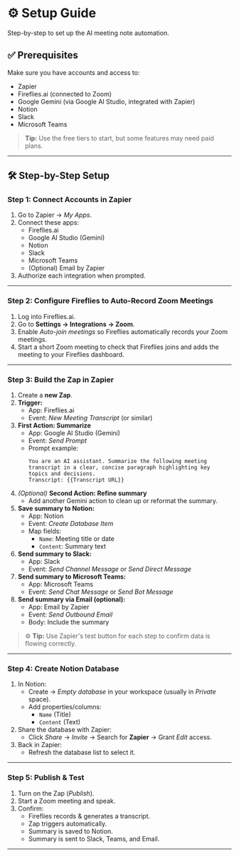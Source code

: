 # ⚙️ Setup Guide

Step-by-step to set up the AI meeting note automation.


## ✅ Prerequisites

Make sure you have accounts and access to:
- Zapier
- Fireflies.ai (connected to Zoom)
- Google Gemini (via Google AI Studio, integrated with Zapier)
- Notion
- Slack
- Microsoft Teams

> **Tip:** Use the free tiers to start, but some features may need paid plans.


---

## 🛠️ Step-by-Step Setup

### Step 1: Connect Accounts in Zapier

1. Go to Zapier → *My Apps*.
2. Connect these apps:
   - Fireflies.ai
   - Google AI Studio (Gemini)
   - Notion
   - Slack
   - Microsoft Teams
   - (Optional) Email by Zapier
3. Authorize each integration when prompted.


---

### Step 2: Configure Fireflies to Auto-Record Zoom Meetings

1. Log into Fireflies.ai.
2. Go to **Settings → Integrations → Zoom**.
3. Enable *Auto-join meetings* so Fireflies automatically records your Zoom meetings.
4. Start a short Zoom meeting to check that Fireflies joins and adds the meeting to your Fireflies dashboard.


---

### Step 3: Build the Zap in Zapier

1. Create a **new Zap**.
2. **Trigger:**
   - App: Fireflies.ai
   - Event: *New Meeting Transcript* (or similar)
3. **First Action: Summarize**
   - App: Google AI Studio (Gemini)
   - Event: *Send Prompt*
   - Prompt example:
     ```
     You are an AI assistant. Summarize the following meeting transcript in a clear, concise paragraph highlighting key topics and decisions.
     Transcript: {{Transcript URL}}
     ```
4. *(Optional)* **Second Action: Refine summary**
   - Add another Gemini action to clean up or reformat the summary.
5. **Save summary to Notion:**
   - App: Notion
   - Event: *Create Database Item*
   - Map fields:
     - `Name`: Meeting title or date
     - `Content`: Summary text
6. **Send summary to Slack:**
   - App: Slack
   - Event: *Send Channel Message* or *Send Direct Message*
7. **Send summary to Microsoft Teams:**
   - App: Microsoft Teams
   - Event: *Send Chat Message* or *Send Bot Message*
8. **Send summary via Email (optional):**
   - App: Email by Zapier
   - Event: *Send Outbound Email*
   - Body: Include the summary

> ⚙️ **Tip:** Use Zapier's test button for each step to confirm data is flowing correctly.


---

### Step 4: Create Notion Database

1. In Notion:
   - Create → *Empty database* in your workspace (usually in *Private* space).
   - Add properties/columns:
     - `Name` (Title)
     - `Content` (Text)
2. Share the database with Zapier:
   - Click *Share* → *Invite* → Search for **Zapier** → Grant *Edit* access.
3. Back in Zapier:
   - Refresh the database list to select it.


---

### Step 5: Publish & Test

1. Turn on the Zap (*Publish*).
2. Start a Zoom meeting and speak.
3. Confirm:
   - Fireflies records & generates a transcript.
   - Zap triggers automatically.
   - Summary is saved to Notion.
   - Summary is sent to Slack, Teams, and Email.


---


